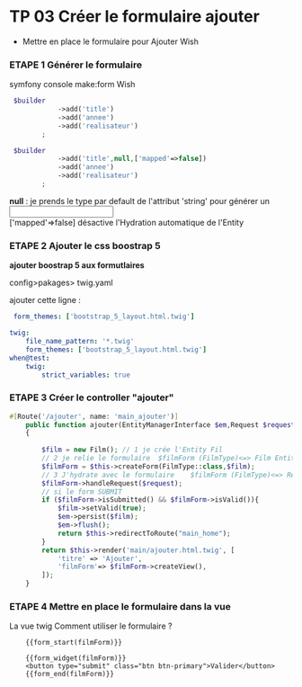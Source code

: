 # TP 03 Créer le formulaire ajouter
- Mettre en place le formulaire pour Ajouter Wish
  
  

### ETAPE 1 Générer le formulaire
symfony console make:form Wish 
```php
 $builder
            ->add('title')
            ->add('annee')
            ->add('realisateur')
        ;
```

```php
 $builder
            ->add('title',null,['mapped'=>false])
            ->add('annee')
            ->add('realisateur')
        ;
```
**null** : je prends le type par default de l'attribut 'string'
pour générer un <input type="text">  
['mapped'=>false]  désactive l'Hydration automatique de l'Entity  

### ETAPE 2 Ajouter le css boostrap 5


**ajouter boostrap 5 aux formutlaires**  
    
config>pakages> twig.yaml  
  
ajouter cette ligne :  
```yaml
 form_themes: ['bootstrap_5_layout.html.twig']
```


```yaml
twig:
    file_name_pattern: '*.twig'
    form_themes: ['bootstrap_5_layout.html.twig']
when@test:
    twig:
        strict_variables: true
```
### ETAPE 3 Créer le controller "ajouter"
```php
#[Route('/ajouter', name: 'main_ajouter')]
    public function ajouter(EntityManagerInterface $em,Request $request)
    {
        
        $film = new Film(); // 1 je crée l'Entity Fil
        // 2 je relie le formulaire  $filmForm (FilmType)<=> Film Entity
        $filmForm = $this->createForm(FilmType::class,$film);
        // 3 J'hydrate avec le formulaire    $filmForm (FilmType)<=> Request
        $filmForm->handleRequest($request);
        // si le form SUBMIT
        if ($filmForm->isSubmitted() && $filmForm->isValid()){
            $film->setValid(true);
            $em->persist($film);
            $em->flush();
            return $this->redirectToRoute("main_home");
        }
        return $this->render('main/ajouter.html.twig', [
            'titre' => 'Ajouter',
            'filmForm'=> $filmForm->createView(),
        ]);
    }
```

### ETAPE 4 Mettre en place le formulaire dans la vue
La vue twig
Comment utiliser le formulaire ?
```twig
    {{form_start(filmForm)}}

    {{form_widget(filmForm)}}
    <button type="submit" class="btn btn-primary">Valider</button>
    {{form_end(filmForm)}}
```